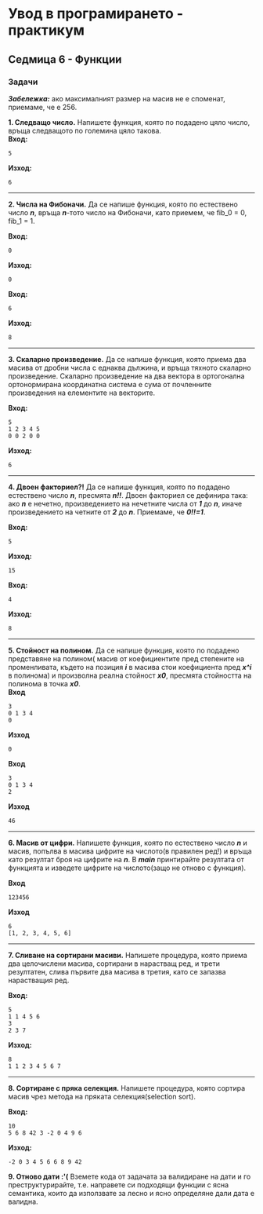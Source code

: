 # Увод в програмирането - практикум
## Седмица 6 - Функции
### Задачи

***Забележка:*** ако максималният размер на масив не е споменат, приемаме, че е 256.

**1. Следващо число.** Напишете функция, която по подадено цяло число, връща следващото по големина цяло такова.  
**Вход:**
```
5
```
**Изход:**
```
6
```

---

**2. Числа на Фибоначи.** Да се напише функция, която по естествено число ***n***, връща ***n***-тото число на Фибоначи, като приемем, че fib_0 = 0, fib_1 = 1.

**Вход:**
```
0
```
**Изход:**
```
0
```
**Вход:**
```
6
```
**Изход:**
```
8
```
---

**3. Скаларно произведение.** Да се напише функция, която приема два масива от дробни числа с еднаква дължина, и връща тяхното скаларно произведение. Скаларно произведение на два вектора в ортогонална ортонормирана координатна система е сума от почленните произведения на елементите на векторите.

**Вход:** 
```
5
1 2 3 4 5
0 0 2 0 0 
```

**Изход:**
```
6
```

---


**4. Двоен факториел?!** Да се напише функция, която по подадено естествено число ***n***, пресмята ***n!!***. Двоен факториел се дефинира така: ако ***n*** е нечетно, произведението на нечетните числа от ***1*** до ***n***, иначе произведението на четните от ***2*** до ***n***. Приемаме, че ***0!!=1***.

**Вход:**
```
5
```
**Изход:**
```
15
```
**Вход:**
```
4
```
**Изход:**
```
8
```

---

**5. Стойност на полином.** Да се напише функция, която по подадено представяне на полином( масив от коефициентите пред степените на променливата, където на позиция ***i*** в масива стои коефициента пред ***x^i*** в полинома) и произволна реална стойност ***x0***, пресмята стойността на полинома в точка ***х0***.  
**Вход**
```
3
0 1 3 4
0
```
**Изход**
```
0
```
**Вход**
```
3
0 1 3 4
2
```
**Изход**
```
46
```

---

**6. Масив от цифри.** Напишете функция, която по естествено число ***n*** и масив, попълва в масива цифрите на числото(в правилен ред!) и връща като резултат броя на цифрите на ***n***. В ***main*** принтирайте резултата от функцията и изведете цифрите на числото(защо не отново с функция).

**Вход**
```
123456
```
**Изход**
```
6
[1, 2, 3, 4, 5, 6]
```

---

**7. Сливане на сортирани масиви.** Напишете процедура, която приема два целочислени масива, сортирани в нарастващ ред, и трети резултатен, слива първите два масива в третия, като се запазва нарастващия ред.

**Вход:**
```
5
1 1 4 5 6
3
2 3 7
```
**Изход:**
```
8
1 1 2 3 4 5 6 7
```

---

**8. Сортиране с пряка селекция.** Напишете процедура, която сортира масив чрез метода на пряката селекция(selection sort).

**Вход:**
```
10
5 6 8 42 3 -2 0 4 9 6
```

**Изход:**
```
-2 0 3 4 5 6 6 8 9 42
```
**9. Отново дати :'(** Вземете кода от задачата за валидиране на дати и го преструктурирайте, т.е. направете си подходящи функции с ясна семантика, които да използвате за лесно и ясно определяне дали дата е валидна.